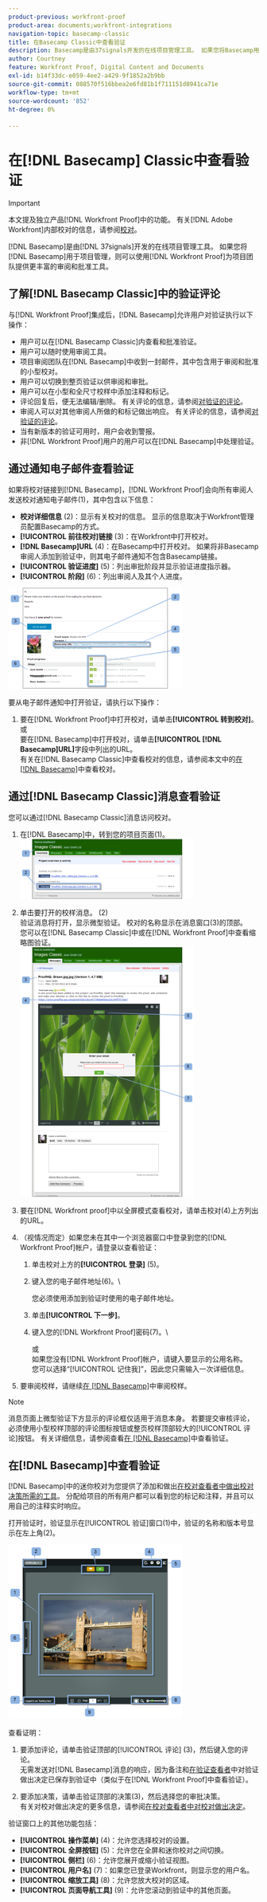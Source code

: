 ```yaml
---
product-previous: workfront-proof
product-area: documents;workfront-integrations
navigation-topic: basecamp-classic
title: 在Basecamp Classic中查看验证
description: Basecamp是由37signals开发的在线项目管理工具。 如果您将Basecamp用于项目管理，则可以使用 [!DNL Workfront Proof]为项目团队提供更丰富的审阅和批准工具。
author: Courtney
feature: Workfront Proof, Digital Content and Documents
exl-id: b14f33dc-e059-4ee2-a429-9f1852a2b9bb
source-git-commit: 088570f516bbea2e6fd81b1f711151d8941ca71e
workflow-type: tm+mt
source-wordcount: '852'
ht-degree: 0%

---
```


# 在[!DNL Basecamp] Classic中查看验证

>[!IMPORTANT]
>
>本文提及独立产品[!DNL Workfront Proof]中的功能。 有关[!DNL Adobe Workfront]内部校对的信息，请参阅[校对](../../../review-and-approve-work/proofing/proofing.md)。

[!DNL Basecamp]是由[!DNL 37signals]开发的在线项目管理工具。 如果您将[!DNL Basecamp]用于项目管理，则可以使用[!DNL Workfront Proof]为项目团队提供更丰富的审阅和批准工具。

## 了解[!DNL Basecamp Classic]中的验证评论

与[!DNL Workfront Proof]集成后，[!DNL Basecamp]允许用户对验证执行以下操作：

* 用户可以在[!DNL Basecamp Classic]内查看和批准验证。
* 用户可以随时使用审阅工具。
* 项目审阅团队在[!DNL Basecamp]中收到一封邮件，其中包含用于审阅和批准的小型校对。
* 用户可以切换到整页验证以供审阅和审批。
* 用户可以在小型和全尺寸校样中添加注释和标记。
* 评论回复后，便无法编辑/删除。 有关评论的信息，请参阅[对验证的评论](../../../review-and-approve-work/proofing/reviewing-proofs-within-workfront/comment-on-a-proof/comment-on-proof.md)。
* 审阅人可以对其他审阅人所做的和标记做出响应。 有关评论的信息，请参阅[对验证的评论](../../../review-and-approve-work/proofing/reviewing-proofs-within-workfront/comment-on-a-proof/comment-on-proof.md)。
* 当有新版本的验证可用时，用户会收到警报。
* 非[!DNL Workfront Proof]用户的用户可以在[!DNL Basecamp]中处理验证。

## 通过通知电子邮件查看验证

如果将校对链接到[!DNL Basecamp]，[!DNL Workfront Proof]会向所有审阅人发送校对通知电子邮件(1)，其中包含以下信息：

* **校对详细信息** (2)：显示有关校对的信息。 显示的信息取决于Workfront管理员配置Basecamp的方式。
* **[!UICONTROL 前往校对]链接** (3)：在Workfront中打开校对。
* **[!DNL Basecamp]URL** (4)：在Basecamp中打开校对。 如果将非Basecamp审阅人添加到验证中，则其电子邮件通知不包含Basecamp链接。
* **[!UICONTROL 验证进度]** (5)：列出审批阶段并显示验证进度指示器。
* **[!UICONTROL 阶段]** (6)：列出审阅人及其个人进度。

![Basecamp_ProofHQ_email_notification1__1_.png](assets/basecamp-proofhq-email-notification1--1--350x202.png)

要从电子邮件通知中打开验证，请执行以下操作：

1. 要在[!DNL Workfront Proof]中打开校对，请单击&#x200B;**[!UICONTROL 转到校对]**。\
   或\
   要在[!DNL Basecamp]中打开校对，请单击&#x200B;**[!UICONTROL [!DNL Basecamp]URL]**&#x200B;字段中列出的URL。\
   有关在[!DNL Basecamp Classic]中查看校对的信息，请参阅本文中的[在 [!DNL Basecamp]](#reviewing-a-proof-in-basecamp)中查看校对。

## 通过[!DNL Basecamp Classic]消息查看验证

您可以通过[!DNL Basecamp Classic]消息访问校对。

1. 在[!DNL Basecamp]中，转到您的项目页面(1)。\
   ![Basecamp_Classic_messages_1.png](assets/basecamp-classic-messages-1-350x120.png)

1. 单击要打开的校样消息。 (2)\
   验证消息将打开，显示微型验证。 校对的名称显示在消息窗口(3)的顶部。\
   您可以在[!DNL Basecamp Classic]中或在[!DNL Workfront Proof]中查看缩略图验证。\
   ![Basecamp_Classic_messages_2.png](assets/basecamp-classic-messages-2-350x501.png)

1. 要在[!DNL Workfront proof]中以全屏模式查看校对，请单击校对(4)上方列出的URL。
1. （视情况而定）如果您未在其中一个浏览器窗口中登录到您的[!DNL Workfront Proof]帐户，请登录以查看验证：

   1. 单击校对上方的&#x200B;**[!UICONTROL 登录]** (5)。
   1. 键入您的电子邮件地址(6)。\

      您必须使用添加到验证时使用的电子邮件地址。
   1. 单击&#x200B;**[!UICONTROL 下一步]**。
   1. 键入您的[!DNL Workfront Proof]密码(7)。\

      或\
      如果您没有[!DNL Workfront Proof]帐户，请键入要显示的公用名称。\
      您可以选择“[!UICONTROL 记住我]”，因此您只需输入一次详细信息。

1. 要审阅校样，请继续[在 [!DNL Basecamp]](#reviewing-a-proof-in-basecamp)中审阅校样。

>[!NOTE]
>
> 消息页面上微型验证下方显示的评论框仅适用于消息本身。 若要提交审核评论，必须使用小型校样顶部的评论图标按钮或整页校样顶部较大的[!UICONTROL 评论]按钮。 有关详细信息，请参阅查看[在 [!DNL Basecamp]](#reviewing-a-proof-in-basecamp)中查看验证。

## 在[!DNL Basecamp]中查看验证

[!DNL Basecamp]中的迷你校对为您提供了添加和做出[在校对查看者中做出校对决策所需的工具](../../../review-and-approve-work/proofing/reviewing-proofs-within-workfront/make-a-decision-on-a-proof/make-decisions-on-proof.md)。 分配给项目的所有用户都可以看到您的标记和注释，并且可以用自己的注释实时响应。

打开验证时，验证显示在[!UICONTROL 验证]窗口(1)中，验证的名称和版本号显示在左上角(2)。

![Basecamp_Classic_miniproof.png](assets/basecamp-classic-miniproof-350x350.png)

查看证明：

1. 要添加评论，请单击验证顶部的[!UICONTROL 评论] (3)，然后键入您的评论。\
   无需发送对[!DNL Basecamp]消息的响应，因为备注和[在验证查看者](../../../review-and-approve-work/proofing/reviewing-proofs-within-workfront/make-a-decision-on-a-proof/make-decisions-on-proof.md)中对验证做出决定已保存到验证中（类似于在[!DNL Workfront Proof]中查看验证）。

1. 要添加决策，请单击验证顶部的决策(3)，然后选择您的审批决策。\
   有关对校对做出决定的更多信息，请参阅[在校对查看者中对校对做出决定](../../../review-and-approve-work/proofing/reviewing-proofs-within-workfront/make-a-decision-on-a-proof/make-decisions-on-proof.md#making-a-decision-on-a-proof)。

验证窗口上的其他功能包括：

* **[!UICONTROL 操作菜单]** (4)：允许您选择校对的设置。
* **[!UICONTROL 全屏按钮]** (5)：允许您在全屏和迷你校对之间切换。
* **[!UICONTROL 侧栏]** (6)：允许您展开或缩小验证视图。
* **[!UICONTROL 用户名]** (7)：如果您已登录Workfront，则显示您的用户名。
* **[!UICONTROL 缩放工具]** (8)：允许您放大校对的区域。
* **[!UICONTROL 页面导航工具]** (9)：允许您滚动到验证中的其他页面。

<!--For more information on reviewing proofs, see [Legacy proofing viewer Overview](../../../workfront-proof/wp-work-proofsfiles/review-proofs-lpv/legacy-proofing-viewer.md).-->
